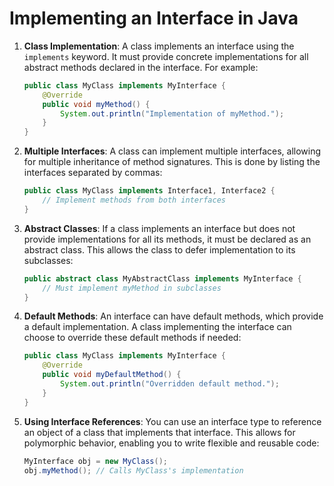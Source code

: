 
# Implementing an Interface in Java

1. **Class Implementation**: A class implements an interface using the `implements` keyword. It must provide concrete implementations for all abstract methods declared in the interface. For example:
   ```java
   public class MyClass implements MyInterface {
       @Override
       public void myMethod() {
           System.out.println("Implementation of myMethod.");
       }
   }
   ```

2. **Multiple Interfaces**: A class can implement multiple interfaces, allowing for multiple inheritance of method signatures. This is done by listing the interfaces separated by commas:
   ```java
   public class MyClass implements Interface1, Interface2 {
       // Implement methods from both interfaces
   }
   ```

3. **Abstract Classes**: If a class implements an interface but does not provide implementations for all its methods, it must be declared as an abstract class. This allows the class to defer implementation to its subclasses:
   ```java
   public abstract class MyAbstractClass implements MyInterface {
       // Must implement myMethod in subclasses
   }
   ```

4. **Default Methods**: An interface can have default methods, which provide a default implementation. A class implementing the interface can choose to override these default methods if needed:
   ```java
   public class MyClass implements MyInterface {
       @Override
       public void myDefaultMethod() {
           System.out.println("Overridden default method.");
       }
   }
   ```

5. **Using Interface References**: You can use an interface type to reference an object of a class that implements that interface. This allows for polymorphic behavior, enabling you to write flexible and reusable code:
   ```java
   MyInterface obj = new MyClass();
   obj.myMethod(); // Calls MyClass's implementation
   ```

